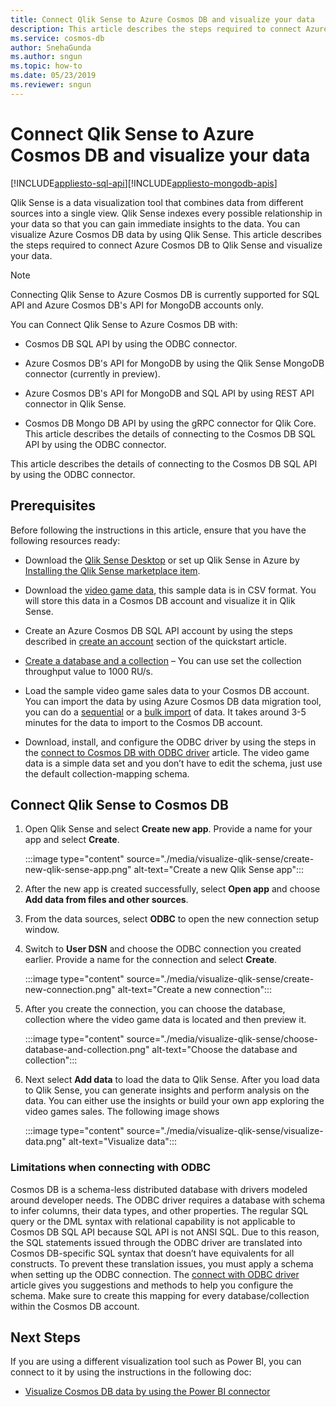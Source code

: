 ```yaml
---
title: Connect Qlik Sense to Azure Cosmos DB and visualize your data
description: This article describes the steps required to connect Azure Cosmos DB to Qlik Sense and visualize your data. 
ms.service: cosmos-db
author: SnehaGunda
ms.author: sngun
ms.topic: how-to
ms.date: 05/23/2019
ms.reviewer: sngun
---
```


# Connect Qlik Sense to Azure Cosmos DB and visualize your data
[!INCLUDE[appliesto-sql-api](includes/appliesto-sql-api.md)][!INCLUDE[appliesto-mongodb-apis](includes/appliesto-mongodb-api.md)]

Qlik Sense is a data visualization tool that combines data from different sources into a single view. Qlik Sense indexes every possible relationship in your data so that you can gain immediate insights to the data. You can visualize Azure Cosmos DB data by using Qlik Sense. This article describes the steps required to connect Azure Cosmos DB to Qlik Sense and visualize your data. 

> [!NOTE]
> Connecting Qlik Sense to Azure Cosmos DB is currently supported for SQL API and Azure Cosmos DB's API for MongoDB accounts only.

You can Connect Qlik Sense to Azure Cosmos DB with:

* Cosmos DB SQL API by using the ODBC connector.

* Azure Cosmos DB's API for MongoDB by using the Qlik Sense MongoDB connector (currently in preview).

* Azure Cosmos DB's API for MongoDB and SQL API by using REST API connector in Qlik Sense.

* Cosmos DB Mongo DB API by using the gRPC connector for Qlik Core.
This article describes the details of connecting to the Cosmos DB SQL API by using the ODBC connector.

This article describes the details of connecting to the Cosmos DB SQL API by using the ODBC connector.

## Prerequisites

Before following the instructions in this article, ensure that you have the following resources ready:

* Download the [Qlik Sense Desktop](https://www.qlik.com/us/try-or-buy/download-qlik-sense) or set up Qlik Sense in Azure by [Installing the Qlik Sense marketplace item](https://azuremarketplace.microsoft.com/marketplace/apps/qlik.qlik-sense).

* Download the [video game data](https://www.kaggle.com/gregorut/videogamesales), this sample data is in CSV format. You will store this data in a Cosmos DB account and visualize it in Qlik Sense.

* Create an Azure Cosmos DB SQL API account by using the steps described in [create an account](create-sql-api-dotnet.md#create-account) section of the quickstart article.

* [Create a database and a collection](create-sql-api-java.md#add-a-container) – You can use set the collection throughput value to 1000 RU/s. 

* Load the sample video game sales data to your Cosmos DB account. You can import the data by using Azure Cosmos DB data migration tool, you can do a [sequential](import-data.md#SQLSeqTarget) or a [bulk import](import-data.md#SQLBulkTarget) of data. It takes around 3-5 minutes for the data to import to the Cosmos DB account.

* Download, install, and configure the ODBC driver by using the steps in the [connect to Cosmos DB with ODBC driver](odbc-driver.md) article. The video game data is a simple data set and you don’t have to edit the schema, just use the default collection-mapping schema.

## Connect Qlik Sense to Cosmos DB

1. Open Qlik Sense and select **Create new app**. Provide a name for your app and select **Create**.

   :::image type="content" source="./media/visualize-qlik-sense/create-new-qlik-sense-app.png" alt-text="Create a new Qlik Sense app":::

2. After the new app is created successfully, select **Open app** and choose **Add data from files and other sources**. 

3. From the data sources, select **ODBC** to open the new connection setup window. 

4. Switch to **User DSN** and choose the ODBC connection you created earlier. Provide a name for the connection and select **Create**. 

   :::image type="content" source="./media/visualize-qlik-sense/create-new-connection.png" alt-text="Create a new connection":::

5. After you create the connection, you can choose the database, collection where the video game data is located and then preview it.

   :::image type="content" source="./media/visualize-qlik-sense/choose-database-and-collection.png" alt-text="Choose the database and collection"::: 

6. Next select **Add data** to load the data to Qlik Sense. After you load data to Qlik Sense, you can generate insights and perform analysis on the data. You can either use the insights or build your own app exploring the video games sales. The following image shows 

   :::image type="content" source="./media/visualize-qlik-sense/visualize-data.png" alt-text="Visualize data":::

### Limitations when connecting with ODBC 

Cosmos DB is a schema-less distributed database with drivers modeled around developer needs. The ODBC driver requires a database with schema to infer columns, their data types, and other properties. The regular SQL query or the DML syntax with relational capability is not applicable to Cosmos DB SQL API because SQL API is not ANSI SQL. Due to this reason, the SQL statements issued through the ODBC driver are translated into Cosmos DB-specific SQL syntax that doesn’t have equivalents for all constructs. To prevent these translation issues, you must apply a schema when setting up the ODBC connection. The [connect with ODBC driver](odbc-driver.md) article gives you suggestions and methods to help you configure the schema. Make sure to create this mapping for every database/collection within the Cosmos DB account.

## Next Steps

If you are using a different visualization tool such as Power BI, you can connect to it by using the instructions in the following doc:

* [Visualize Cosmos DB data by using the Power BI connector](powerbi-visualize.md)
